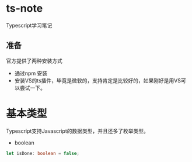 # ts-note
Typescript学习笔记

## 准备
官方提供了两种安装方式
+ 通过npm 安装
+ 安装VS的ts插件，毕竟是微软的，支持肯定是比较好的，如果刚好是用VS可以尝试一下。

# 基本类型
Typescript支持Javascript的数据类型，并且还多了枚举类型。
+ boolean
``` Typescript
let isDone: boolean = false;
```


